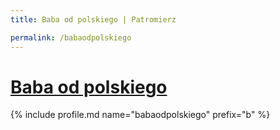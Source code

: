 ```yaml
---
title: Baba od polskiego | Patromierz

permalink: /babaodpolskiego
---
```


# [Baba od polskiego](https://patronite.pl/babaodpolskiego)

{% include profile.md name="babaodpolskiego" prefix="b" %}
